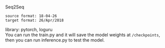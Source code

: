 ###
Seq2Seq

`source format: 18-04-26`<br>
`target format: 26/Apr/2018`

library: pytorch, loguru<br>
You can run the train.py and it will save the model weights at `/checkpoints`,
<br>then you can run inference.py to test the model.

